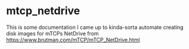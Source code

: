 # mtcp_netdrive
This is some documentation I came up to kinda-sorta automate creating disk images for mTCPs NetDrive from https://www.brutman.com/mTCP/mTCP_NetDrive.html
